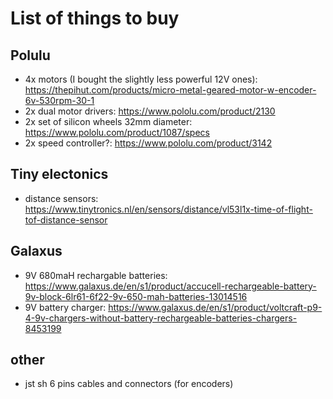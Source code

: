 # List of things to buy

## Polulu

- 4x motors (I bought the slightly less powerful 12V ones): https://thepihut.com/products/micro-metal-geared-motor-w-encoder-6v-530rpm-30-1
- 2x dual motor drivers: https://www.pololu.com/product/2130
- 2x set of silicon wheels 32mm diameter: https://www.pololu.com/product/1087/specs
- 2x speed controller?: https://www.pololu.com/product/3142

## Tiny electonics

- distance sensors: https://www.tinytronics.nl/en/sensors/distance/vl53l1x-time-of-flight-tof-distance-sensor

## Galaxus

- 9V 680maH rechargable batteries: https://www.galaxus.de/en/s1/product/accucell-rechargeable-battery-9v-block-6lr61-6f22-9v-650-mah-batteries-13014516
- 9V battery charger:
  https://www.galaxus.de/en/s1/product/voltcraft-p9-4-9v-chargers-without-battery-rechargeable-batteries-chargers-8453199

## other

- jst sh 6 pins cables and connectors (for encoders)
